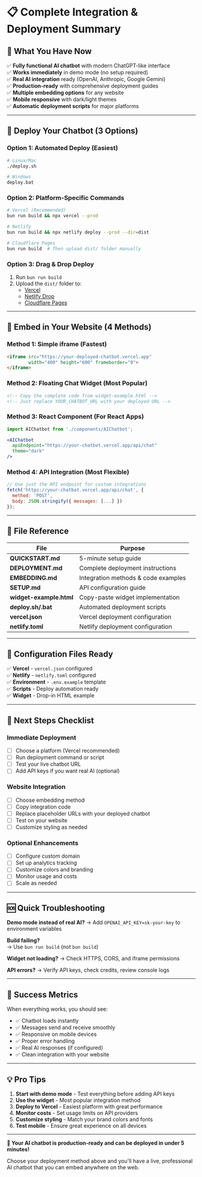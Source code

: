 # 📋 Complete Integration & Deployment Summary

## 🎯 What You Have Now
✅ **Fully functional AI chatbot** with modern ChatGPT-like interface  
✅ **Works immediately** in demo mode (no setup required)  
✅ **Real AI integration** ready (OpenAI, Anthropic, Google Gemini)  
✅ **Production-ready** with comprehensive deployment guides  
✅ **Multiple embedding options** for any website  
✅ **Mobile responsive** with dark/light themes  
✅ **Automatic deployment scripts** for major platforms  

---

## 🚀 Deploy Your Chatbot (3 Options)

### Option 1: Automated Deploy (Easiest)
```bash
# Linux/Mac
./deploy.sh

# Windows  
deploy.bat
```

### Option 2: Platform-Specific Commands
```bash
# Vercel (Recommended)
bun run build && npx vercel --prod

# Netlify
bun run build && npx netlify deploy --prod --dir=dist

# Cloudflare Pages
bun run build  # Then upload dist/ folder manually
```

### Option 3: Drag & Drop Deploy
1. Run `bun run build`
2. Upload the `dist/` folder to:
   - [Vercel](https://vercel.com/new)
   - [Netlify Drop](https://app.netlify.com/drop)  
   - [Cloudflare Pages](https://dash.cloudflare.com)

---

## 🔗 Embed in Your Website (4 Methods)

### Method 1: Simple iframe (Fastest)
```html
<iframe src="https://your-deployed-chatbot.vercel.app" 
        width="400" height="600" frameborder="0">
</iframe>
```

### Method 2: Floating Chat Widget (Most Popular)
```html
<!-- Copy the complete code from widget-example.html -->
<!-- Just replace YOUR_CHATBOT_URL with your deployed URL -->
```

### Method 3: React Component (For React Apps)
```jsx
import AIChatbot from './components/AIChatbot';

<AIChatbot 
  apiEndpoint="https://your-chatbot.vercel.app/api/chat"
  theme="dark" 
/>
```

### Method 4: API Integration (Most Flexible)
```javascript
// Use just the API endpoint for custom integrations
fetch('https://your-chatbot.vercel.app/api/chat', {
  method: 'POST',
  body: JSON.stringify({ messages: [...] })
});
```

---

## 📁 File Reference

| File | Purpose |
|------|---------|
| **QUICKSTART.md** | 5-minute setup guide |
| **DEPLOYMENT.md** | Complete deployment instructions |
| **EMBEDDING.md** | Integration methods & code examples |
| **SETUP.md** | API configuration guide |
| **widget-example.html** | Copy-paste widget implementation |
| **deploy.sh/.bat** | Automated deployment scripts |
| **vercel.json** | Vercel deployment configuration |
| **netlify.toml** | Netlify deployment configuration |

---

## 🔧 Configuration Files Ready

✅ **Vercel** - `vercel.json` configured  
✅ **Netlify** - `netlify.toml` configured  
✅ **Environment** - `.env.example` template  
✅ **Scripts** - Deploy automation ready  
✅ **Widget** - Drop-in HTML example  

---

## 🎯 Next Steps Checklist

### Immediate Deployment
- [ ] Choose a platform (Vercel recommended)
- [ ] Run deployment command or script
- [ ] Test your live chatbot URL
- [ ] Add API keys if you want real AI (optional)

### Website Integration  
- [ ] Choose embedding method
- [ ] Copy integration code
- [ ] Replace placeholder URLs with your deployed chatbot
- [ ] Test on your website
- [ ] Customize styling as needed

### Optional Enhancements
- [ ] Configure custom domain
- [ ] Set up analytics tracking
- [ ] Customize colors and branding  
- [ ] Monitor usage and costs
- [ ] Scale as needed

---

## 🆘 Quick Troubleshooting

**Demo mode instead of real AI?**
→ Add `OPENAI_API_KEY=sk-your-key` to environment variables

**Build failing?**  
→ Use `bun run build` (not `bun build`)

**Widget not loading?**
→ Check HTTPS, CORS, and iframe permissions

**API errors?**
→ Verify API keys, check credits, review console logs

---

## 🎉 Success Metrics

When everything works, you should see:
- ✅ Chatbot loads instantly  
- ✅ Messages send and receive smoothly
- ✅ Responsive on mobile devices
- ✅ Proper error handling
- ✅ Real AI responses (if configured)
- ✅ Clean integration with your website

---

## 💡 Pro Tips

1. **Start with demo mode** - Test everything before adding API keys
2. **Use the widget** - Most popular integration method
3. **Deploy to Vercel** - Easiest platform with great performance  
4. **Monitor costs** - Set usage limits on API providers
5. **Customize styling** - Match your brand colors and fonts
6. **Test mobile** - Ensure great experience on all devices

---

**🚀 Your AI chatbot is production-ready and can be deployed in under 5 minutes!**

Choose your deployment method above and you'll have a live, professional AI chatbot that you can embed anywhere on the web.